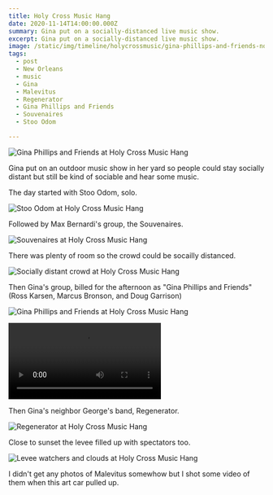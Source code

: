 ```yaml
---
title: Holy Cross Music Hang
date: 2020-11-14T14:00:00.000Z
summary: Gina put on a socially-distanced live music show.
excerpt: Gina put on a socially-distanced live music show.
image: /static/img/timeline/holycrossmusic/gina-phillips-and-friends-nov-14-2020.jpg
tags:
  - post 
  - New Orleans
  - music
  - Gina
  - Malevitus
  - Regenerator
  - Gina Phillips and Friends
  - Souvenaires
  - Stoo Odom

---
```


![Gina Phillips and Friends at Holy Cross Music Hang](/static/img/timeline/holycrossmusicgina-phillips-and-friends-nov-14-2020.jpg "Gina Phillips and Friends at Holy Cross Music Hang")

Gina put on an outdoor music show in her yard so people could stay socially distant but still be kind of sociable and hear some music.

The day started with Stoo Odom, solo.

![Stoo Odom at Holy Cross Music Hang](/static/img/timeline/holycrossmusicstoo-odom-nov-14-2020.jpg "Stoo Odom at Holy Cross Music Hang")

Followed by Max Bernardi's group, the Souvenaires.

![Souvenaires at Holy Cross Music Hang](/static/img/timeline/holycrossmusicsouvenaires-nov-14-2020.jpg "Souvenaires at Holy Cross Music Hang")

There was plenty of room so the crowd could be socailly distanced.

![Socially distant crowd at Holy Cross Music Hang](/static/img/timeline/holycrossmusicsocial-distancing-crowd-nov-14-2020.jpg "Socially distant crowd at Holy Cross Music Hang")

Then Gina's group, billed for the afternoon as "Gina Phillips and Friends" (Ross Karsen, Marcus Bronson, and Doug Garrison)

![Gina Phillips and Friends at Holy Cross Music Hang](/static/img/timeline/holycrossmusicgina-phillips-and-friends-nov-14-2020.jpg "Gina Phillips and Friends at Holy Cross Music Hang")

<video autoplay loop>
  <source type="video/mp4" src="/static/img/timeline/holycrossmusic/whipporwill-nov-14-2020.mp4"></source>
  <p>Your browser does not support the video element. Otherwise you'd be watching a video of Gina Phillips playing "Whippoorwill Buttercup " right now.</p>
</video>

Then Gina's neighbor George's band, Regenerator.

![Regenerator at Holy Cross Music Hang](/static/img/timeline/holycrossmusicregenerator-nov-14-2020.jpg "Regenerator at Holy Cross Music Hang")

Close to sunset the levee filled up with spectators too.

![Levee watchers and clouds at Holy Cross Music Hang](/static/img/timeline/holycrossmusiclevee-watchers-and-clouds-nov-14-2020.jpg "Levee watchers and clouds at Holy Cross Music Hang")

I didn't get any photos of Malevitus somewhow but I shot some video of them when this art car pulled up.